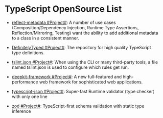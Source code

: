 # TypeScript OpenSource List

- [reflect-metadata #Project#](https://www.npmjs.com/package/reflect-metadata): A number of use cases (Composition/Dependency Injection, Runtime Type Assertions, Reflection/Mirroring, Testing) want the ability to add additional metadata to a class in a consistent manner.

- [DefinitelyTyped #Project#](https://github.com/DefinitelyTyped/DefinitelyTyped): The repository for high quality TypeScript type definitions.

- [tslint.json #Project#](https://palantir.github.io/tslint/usage/tslint-json/): When using the CLI or many third-party tools, a file named tslint.json is used to configure which rules get run.

- [deepkit-framework #Project#](https://github.com/deepkit/deepkit-framework): A new full-featured and high-performance web framework for sophisticated web applications.

- [typescript-json #Project#](https://github.com/samchon/typescript-json): Super-fast Runtime validator (type checker) with only one line

- [zod #Project#](https://github.com/colinhacks/zod): TypeScript-first schema validation with static type inference
